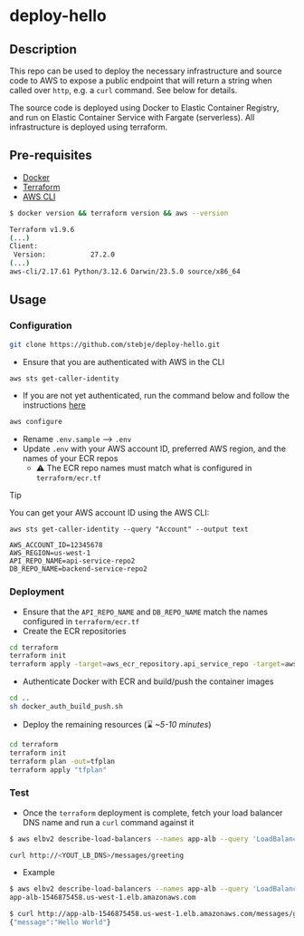 # deploy-hello

## Description

This repo can be used to deploy the necessary infrastructure and source code to AWS to expose a public endpoint that will return a string when called over `http`, e.g. a `curl` command. See below for details.

The source code is deployed using Docker to Elastic Container Registry, and run on Elastic Container Service with Fargate (serverless). All infrastructure is deployed using terraform.

## Pre-requisites

- [Docker](https://docs.docker.com/desktop/)
- [Terraform](https://developer.hashicorp.com/terraform/install?product_intent=terraform)
- [AWS CLI](https://aws.amazon.com/cli/)

```sh
$ docker version && terraform version && aws --version

Terraform v1.9.6
(...)
Client:
 Version:           27.2.0
(...)
aws-cli/2.17.61 Python/3.12.6 Darwin/23.5.0 source/x86_64
```

## Usage

### Configuration

```sh
git clone https://github.com/stebje/deploy-hello.git
```

- Ensure that you are authenticated with AWS in the CLI

```sh
aws sts get-caller-identity
```

- If you are not yet authenticated, run the command below and follow the instructions [here](https://docs.aws.amazon.com/cli/latest/reference/configure/)

```sh
aws configure
```

- Rename `.env.sample` --> `.env`
- Update `.env` with your AWS account ID, preferred AWS region, and the names of your ECR repos
    - :warning: The ECR repo names must match what is configured in `terraform/ecr.tf`

> [!TIP]
> You can get your AWS account ID using the AWS CLI:
> 
> `aws sts get-caller-identity --query "Account" --output text`

```env
AWS_ACCOUNT_ID=12345678
AWS_REGION=us-west-1
API_REPO_NAME=api-service-repo2
DB_REPO_NAME=backend-service-repo2
```

### Deployment

- Ensure that the `API_REPO_NAME` and `DB_REPO_NAME` match the names configured in `terraform/ecr.tf`
- Create the ECR repositories

```sh
cd terraform
terraform init
terraform apply -target=aws_ecr_repository.api_service_repo -target=aws_ecr_repository.backend_service_repo
```

- Authenticate Docker with ECR and build/push the container images

```sh
cd ..
sh docker_auth_build_push.sh
```

- Deploy the remaining resources (⌛ *~5-10 minutes*)

```sh
cd terraform
terraform init
terraform plan -out=tfplan
terraform apply "tfplan"
```

### Test

- Once the `terraform` deployment is complete, fetch your load balancer DNS name and run a `curl` command against it

```sh
$ aws elbv2 describe-load-balancers --names app-alb --query 'LoadBalancers[0].DNSName' --region <AWS_REGION> --output text

curl http://<YOUT_LB_DNS>/messages/greeting
```

- Example

```sh
$ aws elbv2 describe-load-balancers --names app-alb --query 'LoadBalancers[0].DNSName' --region us-west-1 --output text
app-alb-1546875458.us-west-1.elb.amazonaws.com

$ curl http://app-alb-1546875458.us-west-1.elb.amazonaws.com/messages/greeting
{"message":"Hello World"}
```
